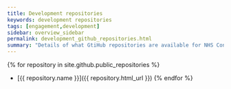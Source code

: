 ```yaml
---
title: Development repositories
keywords: development repositories
tags: [engagement,development]
sidebar: overview_sidebar
permalink: development_github_repositories.html
summary: "Details of what GtiHub repositories are available for NHS Connect"
---
```


{% for repository in site.github.public_repositories %}
  * [{{ repository.name }}]({{ repository.html_url }})
{% endfor %}
